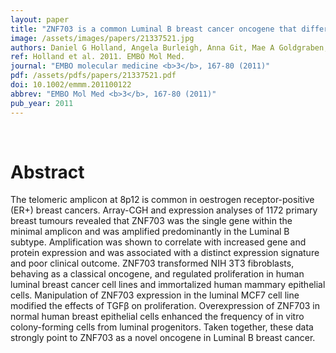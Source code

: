 ```yaml
---
layout: paper
title: "ZNF703 is a common Luminal B breast cancer oncogene that differentially regulates luminal and basal progenitors in human mammary epithelium."
image: /assets/images/papers/21337521.jpg
authors: Daniel G Holland, Angela Burleigh, Anna Git, Mae A Goldgraben, Pedro A Perez-Mancera, Suet-Feung Chin, Antonio Hurtado, Alejandra Bruna, H Raza Ali, Wendy Greenwood, Mark J Dunning, Shamith Samarajiwa, Suraj Menon, Oscar M Rueda, Andy G Lynch, Steven McKinney, Ian O Ellis, Connie J Eaves, Jason S Carroll, Christina Curtis, Samuel Aparicio, Carlos Caldas
ref: Holland et al. 2011. EMBO Mol Med.
journal: "EMBO molecular medicine <b>3</b>, 167-80 (2011)"
pdf: /assets/pdfs/papers/21337521.pdf
doi: 10.1002/emmm.201100122
abbrev: "EMBO Mol Med <b>3</b>, 167-80 (2011)"
pub_year: 2011
---
```


<br />
<div data-badge-popover="right" data-badge-type="donut" data-pmid="21337521" data-hide-no-mentions="true" class="altmetric-embed"></div>

# Abstract

The telomeric amplicon at 8p12 is common in oestrogen receptor-positive (ER+) breast cancers. Array-CGH and expression analyses of 1172 primary breast tumours revealed that ZNF703 was the single gene within the minimal amplicon and was amplified predominantly in the Luminal B subtype. Amplification was shown to correlate with increased gene and protein expression and was associated with a distinct expression signature and poor clinical outcome. ZNF703 transformed NIH 3T3 fibroblasts, behaving as a classical oncogene, and regulated proliferation in human luminal breast cancer cell lines and immortalized human mammary epithelial cells. Manipulation of ZNF703 expression in the luminal MCF7 cell line modified the effects of TGFβ on proliferation. Overexpression of ZNF703 in normal human breast epithelial cells enhanced the frequency of in vitro colony-forming cells from luminal progenitors. Taken together, these data strongly point to ZNF703 as a novel oncogene in Luminal B breast cancer.

